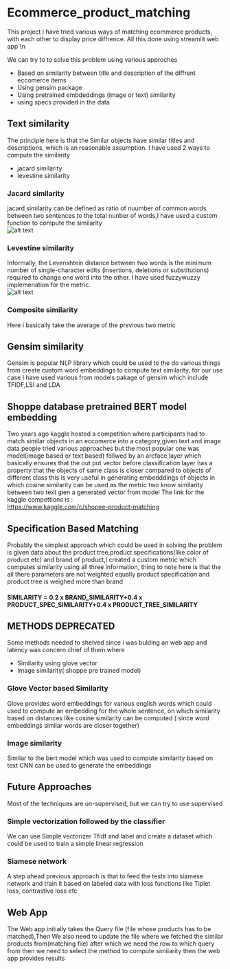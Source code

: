 # Ecommerce_product_matching
This project i have tried various ways of matching ecommerce products, with each other to  display price diffrence. All this done using streamlit web app \n 

We can try to to solve this problem using various approches <br />
*  Based on similarity between title and description of the diffrent eccomerce items 
*  Using gensim package 
*  Using pretrained embdeddings (image or text) similarity
*  using specs provided in the data 

## Text similarity 
The principle here is that the Similar objects have similar titles and descriptions, which is an reasonable assumption. I have used 2 ways to compute the similarity
* jacard similarity
* levestine similarity
### Jacard similarity
jacard similarity can be defined as ratio of nuumber of common words between two sentences to the total nunber of words,I have used a custom function to compute the similarity <br />
![alt text](https://wikimedia.org/api/rest_v1/media/math/render/svg/eaef5aa86949f49e7dc6b9c8c3dd8b233332c9e7)
### Levestine similarity 
Informally, the Levenshtein distance between two words is the minimum number of single-character edits (insertions, deletions or substitutions) required to change one word into the other.
I have used fuzzywuzzy implemenation for the metric.<br />
![alt text](https://wikimedia.org/api/rest_v1/media/math/render/svg/70962a722b0b682e398f0ee77d60c714a441c54e)
### Composite similarity
Here i basically take the average  of the previous two metric 

## Gensim similarity 
Gensim is popular NLP library which could be used to the do various things from create custom word embeddings to compute text similarity, for  our use case I have used  various from models pakage of gensim which include TFIDF,LSI and LDA

## Shoppe database pretrained BERT model embedding 
Two years ago kaggle hosted a competition where participants had to match similar objects in an eccomerce into a category,given text and image data people tried various approaches but the most popular one was model(image based or text based) follwed by an arcface layer which basically ensures that the out put vector before classification layer has a property that the objects of same class is closer compared to objects of different class  this is very useful in generating embedddings of objects in which cosine similarity can be used as the metric two know similarity between two text gien a generated vector from model
The link for the kaggle compettions is :<br/>
https://www.kaggle.com/c/shopee-product-matching

## Specification Based Matching 
Probably the simplest approach which could be used in solving the problem is given data about the product tree,product specifications(like color of product etc) and brand of product,I created a custom metric which computes similarity using all three information, thing to note here is that the all there parameters are not weighted equally product specification and product tree is weighed more than brand
#### SIMILARITY = 0.2 x BRAND_SIMILARITY+0.4 x PRODUCT_SPEC_SIMILARITY+0.4 x PRODUCT_TREE_SIMILARITY

## METHODS DEPRECATED
Some methods needed to shelved since i was bulding an web app and latency was concern  chief of them where
* Similarity using glove vector 
* Image similarity( shoppe pre trained model)
### Glove Vector based Similarity 
Glove provides word embeddings for various english words which could used to compute an embedding for the whole sentence, on which similarity based on distances like cosine similarity can be computed ( since word embeddings similar words are closer together) 
### Image similarity 
Similar to the bert model which was used to compute similarity based on text CNN can be used to generate the embeddings 

## Future Approaches 
Most of the techniques are un-supervised, but we can try to use supervised
### Simple vectorization followed by the classifier 
We can use Simple vectorizer Tfidf and label and create a dataset which could be used to train a simple linear regression
### Siamese network
A step ahead previous approach is that to feed the tests into siamese network and train it based on labeled data with loss functions like Tiplet loss, contrastive loss etc

## Web App
The Web app initially takes the Query file (file whose products has to be matched),Then We also need to update the file where we fetched the similar products from(matching file) after which we need the row to which query from  then we need to select the method to compute similarity then the web app provides results  
